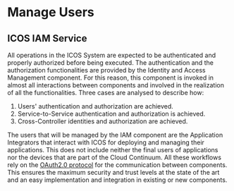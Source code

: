 # Manage Users

## ICOS IAM Service
All operations in the ICOS System are expected to be authenticated and properly authorized before being
executed. The authentication and the authorization functionalities are
provided by the Identity and Access Management component. For this reason, this component is invoked
in almost all interactions between components and involved in the realization of all the functionalities.
Three cases are analysed to describe how:

1. Users' authentication and authorization are achieved.
2. Service-to-Service authentication and authorization is achieved.
3. Cross-Controller identities and authorization are achieved.

The users that will be managed by the IAM component are the Application Integrators that interact with ICOS for deploying and managing their
applications. This does not include neither the final users of applications nor the devices that are part of
the Cloud Continuum.
All these workflows rely on the [OAuth2.0 protocol](https://oauth.net/2/) for the communication between components. This
ensures the maximum security and trust levels at the state of the art and an easy implementation and
integration in existing or new components. 

